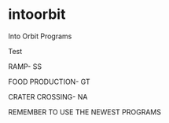 # intoorbit
Into Orbit Programs

Test

RAMP- SS

FOOD PRODUCTION- GT

CRATER CROSSING- NA

REMEMBER TO USE THE NEWEST PROGRAMS


